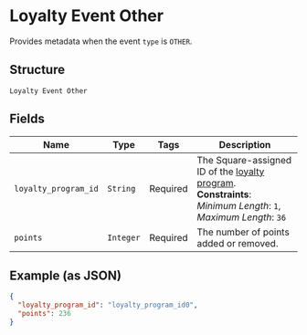 
# Loyalty Event Other

Provides metadata when the event `type` is `OTHER`.

## Structure

`Loyalty Event Other`

## Fields

| Name | Type | Tags | Description |
|  --- | --- | --- | --- |
| `loyalty_program_id` | `String` | Required | The Square-assigned ID of the [loyalty program](#type-LoyaltyProgram).<br>**Constraints**: *Minimum Length*: `1`, *Maximum Length*: `36` |
| `points` | `Integer` | Required | The number of points added or removed. |

## Example (as JSON)

```json
{
  "loyalty_program_id": "loyalty_program_id0",
  "points": 236
}
```


